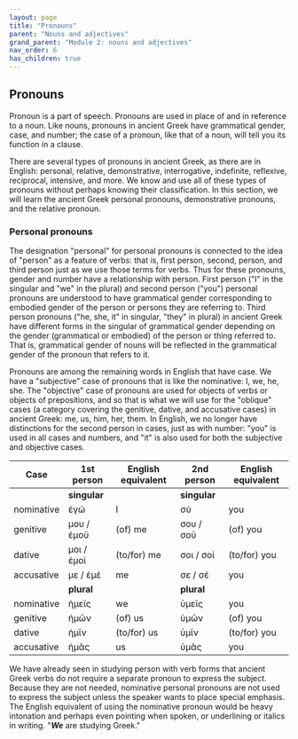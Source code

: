 ```yaml
---
layout: page
title: "Pronouns"
parent: "Nouns and adjectives"
grand_parent: "Module 2: nouns and adjectives"
nav_order: 6
has_children: true
---
```


## Pronouns

Pronoun is a part of speech. Pronouns are used in place of and in reference to a noun. Like nouns, pronouns in ancient Greek have grammatical gender, case, and number; the case of a pronoun, like that of a noun, will tell you its function in a clause.

There are several types of pronouns in ancient Greek, as there are in English: personal, relative, demonstrative, interrogative, indefinite, reflexive, reciprocal, intensive, and more. We know and use all of these types of pronouns without perhaps knowing their classification. In this section, we will learn the ancient Greek personal pronouns, demonstrative pronouns, and the relative pronoun.

### Personal pronouns

The designation "personal" for personal pronouns is connected to the idea of "person" as a feature of verbs: that is, first person, second, person, and third person just as we use those terms for verbs. Thus for these pronouns, gender and number have a relationship with person. First person ("I" in the singular and "we" in the plural) and second person ("you") personal pronouns are understood to have grammatical gender corresponding to embodied gender of the person or persons they are referring to. Third person pronouns ("he, she, it" in singular, "they" in plural) in ancient Greek have different forms in the singular of grammatical gender depending on the gender (grammatical or embodied) of the person or thing referred to. That is, grammatical gender of nouns will be reflected in the grammatical gender of the pronoun that refers to it.

Pronouns are among the remaining words in English that have case. We have a "subjective" case of pronouns that is like the nominative: I, we, he, she. The "objective" case of pronouns are used for objects of verbs or objects of prepositions, and so that is what we will use for the "oblique" cases (a category covering the genitive, dative, and accusative cases) in ancient Greek: me, us, him, her, them. In English, we no longer have distinctions for the second person in cases, just as with number: "you" is used in all cases and numbers, and "it" is also used for both the subjective and objective cases.

| Case | 1st person | English equivalent | 2nd person | English equivalent |
| --- | --- | --- | --- | --- |
|   | **singular** |   | **singular** |  |
| nominative | ἐγώ | I | σύ | you |
| genitive | μου / ἐμοῦ | (of) me | σου / σοῦ | (of) you |
| dative | μοι / ἐμοί  | (to/for) me | σοι / σοί | (to/for) you |
| accusative | με / ἐμέ | me | σε / σέ | you |
|   | **plural** |   | **plural** |   |
| nominative | ἡμεῖς  | we | ὑμεῖς  | you |
| genitive | ἡμῶν | (of) us | ὑμῶν | (of) you |
| dative | ἡμῖν | (to/for) us | ὑμῖν | (to/for) you |
| accusative | ἡμᾶς  | us | ὑμᾶς  | you |

We have already seen in studying person with verb forms that ancient Greek verbs do not require a separate pronoun to express the subject. Because they are not needed, nominative personal pronouns are not used to express the subject unless the speaker wants to place special emphasis. The English equivalent of using the nominative pronoun would be heavy intonation and perhaps even pointing when spoken, or underlining or italics in writing. "**_We_** are studying Greek."





